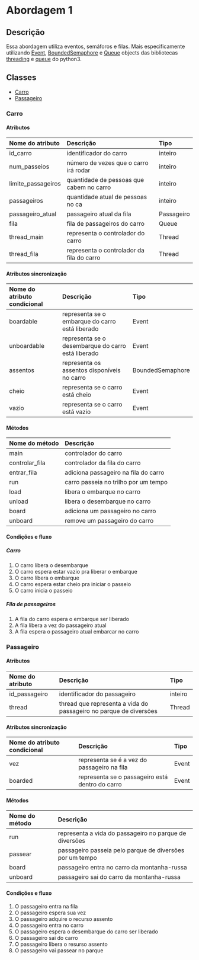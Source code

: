 # Abordagem 1

## Descrição

Essa abordagem utiliza eventos, semáforos e filas. Mais especificamente utilizando [Event](https://docs.python.org/3/library/threading.html#event-objects), [BoundedSemaphore](https://docs.python.org/3/library/threading.html#semaphore-objects) e [Queue](https://docs.python.org/3/library/queue.html#queue-objects) objects das bibliotecas [threading](https://docs.python.org/3/library/threading.html) e  [queue](https://docs.python.org/3/library/queue.html) do python3.

## Classes

* [Carro](#carro)
* [Passageiro](#passageiro)

### Carro

#### Atributos

| Nome do atributo | Descrição | Tipo |
| :--- | :--- | :--- |
| id\_carro | identificador do carro | inteiro |
| num\_passeios | número de vezes que o carro irá rodar | inteiro |
| limite\_passageiros | quantidade de pessoas que cabem no carro | inteiro |
| passageiros | quantidade atual de pessoas no ca | inteiro |
| passageiro\_atual | passageiro atual da fila | Passageiro |
| fila | fila de passageiros do carro | Queue |
| thread\_main | representa o controlador do carro | Thread |
| thread\_fila | representa o controlador da fila do carro | Thread |

#### Atributos sincronização

| Nome do atributo condicional | Descrição | Tipo |
| :--- | :--- | :--- |
| boardable | representa se o embarque do carro está liberado | Event |
| unboardable | representa se o desembarque do carro está liberado | Event |
| assentos | representa os assentos disponíveis no carro | BoundedSemaphore |
| cheio | representa se o carro está cheio | Event |
| vazio | representa se o carro está vazio | Event |

#### Métodos

| Nome do método | Descrição |
| :--- | :--- |
| main | controlador do carro |
| controlar\_fila | controlador da fila do carro |
| entrar\_fila | adiciona passageiro na fila do carro |
| run | carro passeia no trilho por um tempo |
| load | libera o embarque no carro |
| unload | libera o desembarque no carro |
| board | adiciona um passageiro no carro |
| unboard | remove um passageiro do carro |

#### Condições e fluxo

##### Carro

1. O carro libera o desembarque
2. O carro espera estar vazio pra liberar o embarque
3. O carro libera o embarque
4. O carro espera estar cheio pra iniciar o passeio
5. O carro inicia o passeio

##### Fila de passageiros

1. A fila do carro espera o embarque ser liberado
2. A fila libera a vez do passageiro atual
3. A fila espera o passageiro atual embarcar no carro

### Passageiro

#### Atributos

| Nome do atributo | Descrição | Tipo |
| :--- | :--- | :--- |
| id\_passageiro | identificador do passageiro | inteiro |
| thread | thread que representa a vida do passageiro no parque de diversões | Thread |

#### Atributos sincronização

| Nome do atributo condicional | Descrição | Tipo |
| :--- | :--- | :--- |
| vez | representa se é a vez do passageiro na fila | Event |
| boarded | representa se o passageiro está dentro do carro | Event |

#### Métodos

| Nome do método | Descrição |
| :--- | :--- |
| run | representa a vida do passageiro no parque de diversões |
| passear | passageiro passeia pelo parque de diversões por um tempo |
| board | passageiro entra no carro da montanha-russa |
| unboard | passageiro sai do carro da montanha-russa |

#### Condições e fluxo

1. O passageiro entra na fila
2. O passageiro espera sua vez
3. O passageiro adquire o recurso assento
4. O passageiro entra no carro
5. O passageiro espera o desembarque do carro ser liberado
6. O passageiro sai do carro
7. O passageiro libera o resurso assento
8. O passageiro vai passear no parque



